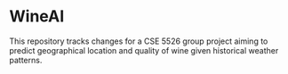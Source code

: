# WineAI
This repository tracks changes for a CSE 5526 group project aiming to predict geographical location and quality of wine given historical weather patterns.
